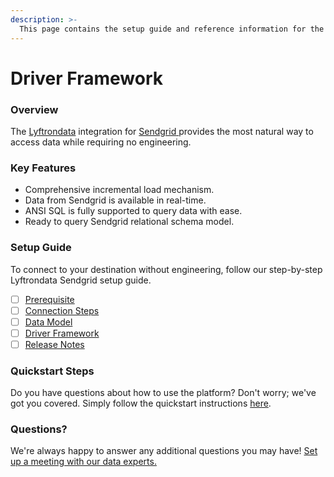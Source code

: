```yaml
---
description: >-
  This page contains the setup guide and reference information for the Sendgrid source connector.
---
```


# Driver Framework

### Overview

The [Lyftrondata](https://www.lyftrondata.com/) integration for [Sendgrid](https://www.lyftrondata.com/integration/sendgrid/)[ ](https://www.lyftrondata.com/integration/sendgrid/)provides the most natural way to access data while requiring no engineering.

### Key Features

* Comprehensive incremental load mechanism.
* Data from Sendgrid is available in real-time.&#x20;
* ANSI SQL is fully supported to query data with ease.
* Ready to query Sendgrid relational schema model.

### Setup Guide

To connect to your destination without engineering, follow our step-by-step Lyftrondata Sendgrid setup guide.

* [ ] [Prerequisite](../../marketing-analytics/sendgrid/prerequisite.md)
* [ ] [Connection Steps](../../marketing-analytics/sendgrid/connection-steps.md)
* [ ] [Data Model](../../marketing-analytics/sendgrid/data-model/)
* [ ] [Driver Framework](../../marketing-analytics/sendgrid/driver-framework/)
* [ ] [Release Notes](../../marketing-analytics/sendgrid/release-notes.md)

### Quickstart Steps

Do you have questions about how to use the platform? Don't worry; we've got you covered. Simply follow the quickstart instructions [here](../../../quickstart-steps.md).

### Questions? <a href="#questions" id="questions"></a>

We're always happy to answer any additional questions you may have! [Set up a meeting with our data experts.](https://www.lyftrondata.com/book-a-meeting/)


